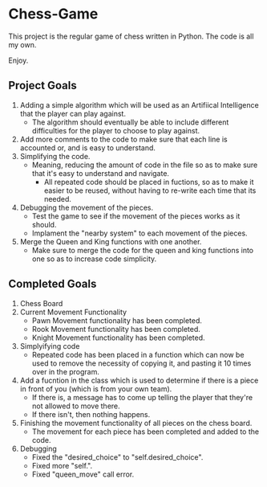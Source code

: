 # Chess-Game

This project is the regular game of chess written in Python.
The code is all my own.

Enjoy.

## Project Goals
1) Adding a simple algorithm which will be used as an Artifiical Intelligence that the player can play against. 
   - The algorithm should eventually be able to include different difficulties for the player to choose to play against.
2) Add more comments to the code to make sure that each line is accounted or, and is easy to understand. 
3) Simplifying the code.
   - Meaning, reducing the amount of code in the file so as to make sure that it's easy to understand and navigate.
      - All repeated code should be placed in fuctions, so as to make it easier to be reused, without having to re-write each time that its needed. 
4) Debugging the movement of the pieces. 
   - Test the game to see if the movement of the pieces works as it should. 
   - Implament the "nearby system" to each movement of the pieces. 
5) Merge the Queen and King functions with one another. 
   - Make sure to merge the code for the queen and king functions into one so as to increase code simplicity. 

## Completed Goals
1) Chess Board
2) Current Movement Functionality
   - Pawn Movement functionality has been completed. 
   - Rook Movement functionality has been completed. 
   - Knight Movement functionality has been completed. 
3) Simplyifying code
   - Repeated code has been placed in a function which can now be used to remove the necessity of copying it, and pasting it 10 times over in the program. 
4) Add a fucntion in the class which is used to determine if there is a piece in front of you (which is from your own team).
   - If there is, a message has to come up telling the player that they're not allowed to move there.
   - If there isn't, then nothing happens. 
5) Finishing the movement functionality of all pieces on the chess board.
   - The movement for each piece has been completed and added to the code.
6) Debugging
   - Fixed the "desired_choice" to "self.desired_choice".
   - Fixed more "self.".
   - Fixed "queen_move" call error. 
